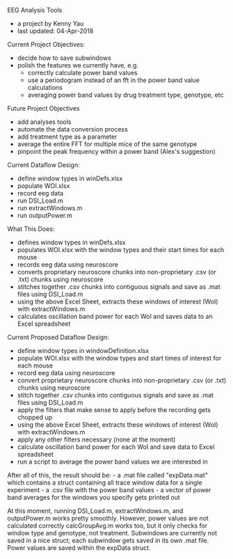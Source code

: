EEG Analysis Tools
- a project by Kenny Yau
- last updated: 04-Apr-2018

Current Project Objectives:
- decide how to save subwindows
- polish the features we currently have, e.g.
	- correctly calculate power band values
	- use a periodogram instead of an fft in the power band value calculations
	- averaging power band values by drug treatment type, genotype, etc

Future Project Objectives
- add analyses tools
- automate the data conversion process
- add treatment type as a parameter
- average the entire FFT for multiple mice of the same genotype
- pinpoint the peak frequency within a power band (Alex's suggestion)

Current Dataflow Design:
- define window types in winDefs.xlsx
- populate WOI.xlsx
- record eeg data
- run DSI_Load.m
- run extractWindows.m
- run outputPower.m

What This Does:
- defines window types in winDefs.xlsx
- populates WOI.xlsx with the window types and their start times for each mouse
- records eeg data using neuroscore
- converts proprietary neuroscore chunks into non-proprietary .csv (or .txt) chunks using neuroscore
- stitches together .csv chunks into contiguous signals and save as .mat files using DSI_Load.m
- using the above Excel Sheet, extracts these windows of interest (WoI) with extractWindows.m
- calculates oscillation band power for each WoI and saves data to an Excel spreadsheet

Current Proposed Dataflow Design:
- define window types in windowDefinition.xlsx
- populate WOI.xlsx with the window types and start times of interest for each mouse
- record eeg data using neuroscore
- convert proprietary neuroscore chunks into non-proprietary .csv (or .txt) chunks using neuroscore
- stitch together .csv chunks into contiguous signals and save as .mat files using DSI_Load.m
- apply the filters that make sense to apply before the recording gets chopped up
- using the above Excel Sheet, extracts these windows of interest (WoI) with extractWindows.m
- apply any other filters necessary (none at the moment)
- calculate oscillation band power for each WoI and save data to Excel spreadsheet
- run a script to average the power band values we are interested in

After all of this, the result should be:
	- a .mat file called "expData.mat" which contains a struct containing all trace window data for a single experiment
	- a .csv file with the power band values
	- a vector of power band averages for the windows you specify gets printed out

At this moment, running DSI_Load.m, extractWindows.m, and outputPower.m works pretty smoothly.
However, power values are not calculated correctly
calcGroupAvg.m works too, but it only checks for window type and genotype, not treatment. 
Subwindows are currently not saved in a nice struct; each subwindow gets saved in its own .mat file.
Power values are saved within the expData struct.